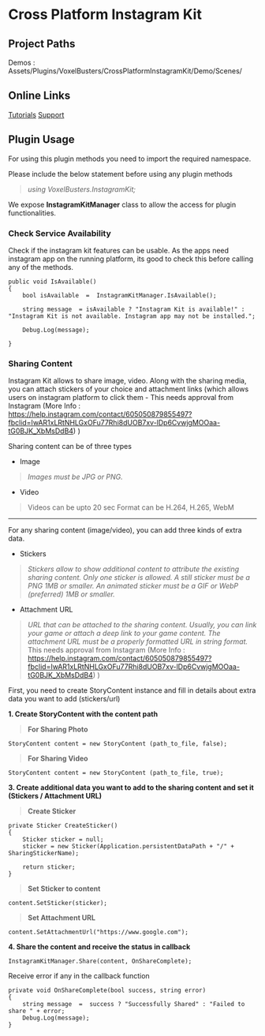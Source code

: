 
# Cross Platform Instagram Kit

## Project Paths
Demos : Assets/Plugins/VoxelBusters/CrossPlatformInstagramKit/Demo/Scenes/
 
## Online Links

[Tutorials](https://assetstore.instagramkit.voxelbusters.com)
[Support](https://join.skype.com/ln8JcMryHXpv)

## Plugin Usage

For using this plugin methods you need to import the required namespace.

Please include the below statement before using any plugin methods

  

>_using VoxelBusters.InstagramKit;_

We expose ****InstagramKitManager**** class to allow the access for plugin functionalities.

### Check Service Availability

Check if the instagram kit features can be usable. As the apps need instagram app on the running platform, its good to check this before calling any of the methods.

```
public void IsAvailable()
{
	bool isAvailable  =  InstagramKitManager.IsAvailable();

	string message  = isAvailable ? "Instagram Kit is available!" : "Instagram Kit is not available. Instagram app may not be installed.";

	Debug.Log(message);

}
```

### Sharing Content

Instagram Kit allows to share image, video. Along with the sharing media, you can attach stickers of your choice and attachment links (which allows users on instagram platform to click them - This needs approval from Instagram (More Info : https://help.instagram.com/contact/605050879855497?fbclid=IwAR1xLRtNHLGxOFu77Rhi8dUOB7xv-lDp6CvwjgMOOaa-tG0BJK_XbMsDdB4) )

Sharing content can be of three types

* Image

> _Images must be JPG or PNG._

* Video

>  Videos can be upto 20 sec
> Format can be H.264, H.265, WebM

---

For any sharing content (image/video), you can add three kinds of extra data.

  

* Stickers

> _Stickers allow to show additional content to attribute the existing sharing content._
> _Only one sticker is allowed._
> _A still sticker must be a PNG 1MB or smaller._
> _An animated sticker must be a GIF or WebP (preferred) 1MB or smaller._

* Attachment URL
> _URL that can be attached to the sharing content. Usually, you can link your game or attach a deep link to your game content._
> _The attachment URL must be a properly formatted URL in string format._
>  This needs approval from Instagram (More Info : https://help.instagram.com/contact/605050879855497?fbclid=IwAR1xLRtNHLGxOFu77Rhi8dUOB7xv-lDp6CvwjgMOOaa-tG0BJK_XbMsDdB4) )

First, you need to create StoryContent instance and fill in details about extra data you want to add (stickers/url)

**1. Create StoryContent with the content path**
> **For Sharing Photo**
```
StoryContent content = new StoryContent (path_to_file, false);
```

> **For Sharing Video**
```
StoryContent content = new StoryContent (path_to_file, true);
```

**3. Create additional data you want to add to the sharing content and set it (Stickers /  Attachment URL)**

> **Create Sticker**
```
private Sticker CreateSticker()
{
	Sticker sticker = null;
	sticker = new Sticker(Application.persistentDataPath + "/" + SharingStickerName);

	return sticker;
}
```
>**Set Sticker to content**
```
content.SetSticker(sticker);

```
> **Set Attachment URL**

```
content.SetAttachmentUrl("https://www.google.com");
```

**4. Share the content and receive the status in callback**
```
InstagramKitManager.Share(content, OnShareComplete);
```
Receive error if any in the callback function
```
private void OnShareComplete(bool success, string error)
{
	string message  =  success ? "Successfully Shared" : "Failed to share " + error;
	Debug.Log(message);
}
```


